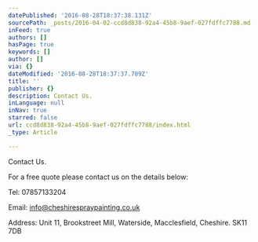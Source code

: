 ```yaml
---
datePublished: '2016-08-28T18:37:38.131Z'
sourcePath: _posts/2016-04-02-ccd8d838-92a4-45b8-9aef-027fdffc7788.md
inFeed: true
authors: []
hasPage: true
keywords: []
author: []
via: {}
dateModified: '2016-08-28T18:37:37.709Z'
title: ''
publisher: {}
description: Contact Us.
inLanguage: null
inNav: true
starred: false
url: ccd8d838-92a4-45b8-9aef-027fdffc7788/index.html
_type: Article

---
```

Contact Us.

For a free quote please contact us on the details below:

Tel: 07857133204

Email: info@cheshirespraypainting.co.uk

Address: Unit 11, Brookstreet Mill, Waterside, Macclesfield, Cheshire. SK11 7DB